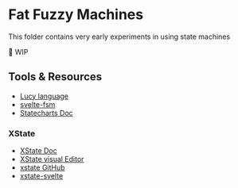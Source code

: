 # Fat Fuzzy Machines

This folder contains very early experiments in using state machines

🚧 WIP

## Tools & Resources

- [Lucy language](https://lucylang.org/)
- [svelte-fsm](https://github.com/kenkunz/svelte-fsm)
- [Statecharts Doc](https://statecharts.dev/)

### XState

- [XState Doc](https://xstate.js.org/docs/)
- [XState visual Editor](https://stately.ai/registry/new)
- [xstate GitHub](https://github.com/statelyai/xstate)
- [xstate-svelte](https://github.com/statelyai/xstate/tree/main/packages/xstate-svelte)
